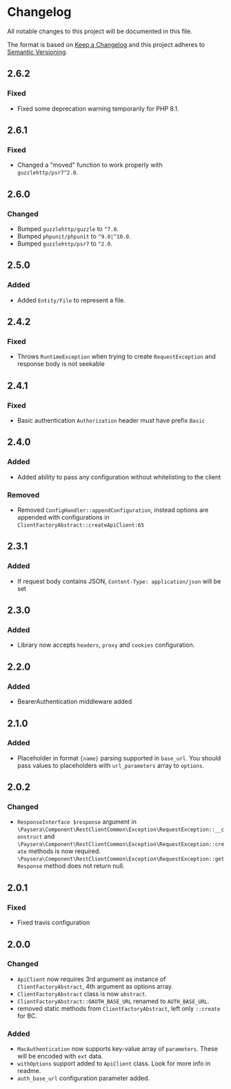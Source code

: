 # Changelog
All notable changes to this project will be documented in this file.

The format is based on [Keep a Changelog](http://keepachangelog.com/en/1.0.0/)
and this project adheres to [Semantic Versioning](http://semver.org/spec/v2.0.0.html).

## 2.6.2
### Fixed
- Fixed some deprecation warning temporarily for PHP 8.1.

## 2.6.1
### Fixed
- Changed a "moved" function to work properly with `guzzlehttp/psr7^2.0`.

## 2.6.0
### Changed
- Bumped `guzzlehttp/guzzle` to `^7.0`.
- Bumped `phpunit/phpunit` to `^9.0|^10.0`.
- Bumped `guzzlehttp/psr7` to `^2.0`.

## 2.5.0
### Added
- Added `Entity/File` to represent a file.

## 2.4.2
### Fixed
- Throws `RuntimeException` when trying to create `RequestException` and response body is not seekable

## 2.4.1
### Fixed
- Basic authentication `Authorization` header must have prefix `Basic `

## 2.4.0
### Added
- Added ability to pass any configuration without whitelisting to the client
### Removed
- Removed `ConfigHandler::appendConfiguration`, instead options are appended with configurations in `ClientFactoryAbstract::createApiClient:65`

## 2.3.1
### Added
- If request body contains JSON, `Content-Type: application/json` will be set

## 2.3.0
### Added
- Library now accepts `headers`, `proxy` and `cookies` configuration.

## 2.2.0
### Added
- BearerAuthentication middleware added


## 2.1.0
### Added
- Placeholder in format `{name}` parsing supported in `base_url`. You should pass values to placeholders with `url_parameters` array to `options`.


## 2.0.2
### Changed
- `ResponseInterface $response` argument in `\Paysera\Component\RestClientCommon\Exception\RequestException::__construct` and 
`\Paysera\Component\RestClientCommon\Exception\RequestException::create` methods is now required.
`\Paysera\Component\RestClientCommon\Exception\RequestException::getResponse` method does not return null.


## 2.0.1
### Fixed
- Fixed travis configuration


## 2.0.0
### Changed
- `ApiClient` now requires 3rd argument as instance of `ClientFactoryAbstract`, 4th argument as options array.
- `ClientFactoryAbstract` class is now `abstract`.
- `ClientFactoryAbstract::OAUTH_BASE_URL` renamed to `AUTH_BASE_URL`.
- removed static methods from `ClientFactoryAbstract`, left only `::create` for BC. 
### Added
- `MacAuthentication` now supports key-value array of `parameters`. These will be encoded with `ext` data.
- `withOptions` support added to `ApiClient` class. Look for more info in readme.
- `auth_base_url` configuration parameter added.
